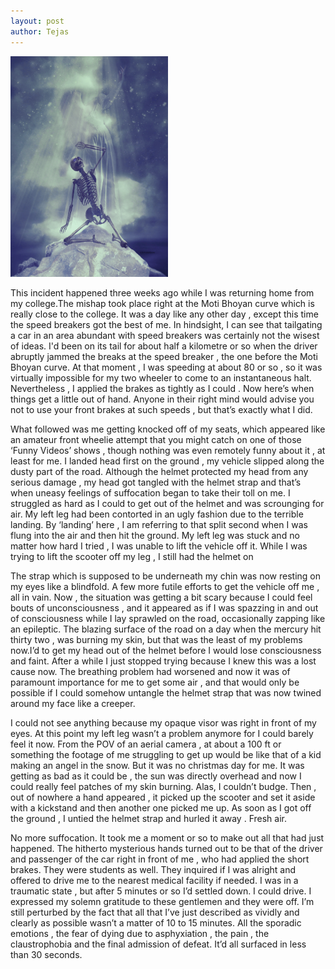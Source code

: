 ```yaml
---  
layout: post  
author: Tejas  
---  
```

<img src="/assets/images/soul-leave.png" height="50%" width="50%" >  

This incident happened three weeks ago while I was returning home from my college.The mishap took place right at the Moti Bhoyan curve which is really close to the college. It was a day like any other day , except this time the speed breakers got the best of me. In hindsight, I can see that tailgating a car in an area abundant with speed breakers was certainly not the wisest of ideas. I'd been on its tail for about half a kilometre or so when the driver abruptly jammed the breaks at the speed breaker , the one before the Moti Bhoyan curve. At that moment , I was speeding at about 80 or so , so it was virtually impossible for my two wheeler to come to an instantaneous halt. Nevertheless , I applied the brakes as tightly as I could . Now here’s when things get a little out of hand. Anyone in their right mind would advise you not to use your front  brakes at such speeds , but  that’s exactly what I did. 

What followed was me getting knocked off of my seats, which appeared like an amateur front wheelie attempt that you might catch on one of those ‘Funny Videos’ shows , though nothing was even remotely funny about it , at least for me. I landed head first on the ground , my vehicle slipped along the dusty part of the road. Although the helmet protected my head from any serious damage , my head got tangled with the helmet strap and that’s when uneasy feelings of suffocation began to take their toll on me. I struggled as hard as I could to get out of the helmet and was scrounging for air. My left leg had been  contorted in an ugly fashion due to the terrible landing. By ‘landing’ here , I am referring to that split second when I was flung into the air and then hit the ground. My left leg was stuck and no matter how hard I tried , I was unable to lift the vehicle off it. While I was trying to lift the scooter off my leg , I still had the helmet on  

The strap which is supposed to be underneath my chin was now resting on my eyes like a blindfold. A few more futile efforts to get the vehicle off me , all in vain. Now , the situation was getting a bit scary because I could feel bouts of unconsciousness , and it appeared as if I was spazzing in and out of consciousness while I  lay sprawled on the road, occasionally zapping like an epileptic. The blazing surface of the road on a day when the mercury hit thirty two , was burning my skin, but that  was the least of my problems now.I’d to get my head out of the helmet before  I would lose consciousness and faint. After a while I just stopped trying because I knew this was a lost cause now. The breathing problem had worsened and now it was of paramount importance for me to get some air , and that would only be possible if I could somehow untangle the helmet strap that was now twined around my face like a creeper.  

I could not see anything because my opaque visor was right in front of my eyes. At this point my left leg wasn’t a problem anymore for I could barely feel it now. From the POV of an aerial camera , at about a 100  ft or something the footage of me struggling to get up would be like that of a kid making an angel in the snow. But it was no christmas day for me. It was getting as bad as it could be , the sun was directly overhead and now I could really feel patches of my skin burning. Alas, I couldn’t budge. Then , out of nowhere a hand appeared , it picked up the scooter and set it aside with a kickstand and then another one picked me up. As soon as I got off the ground , I untied the helmet strap and hurled it away . Fresh air.  

No more suffocation. It took me a moment or so to make out all that had just happened.  The hitherto mysterious hands turned out to be that of the driver and passenger of the car right in front of me , who had applied the short brakes. They were students as well. They inquired if I was alright and offered to drive me to the nearest medical facility if needed. I was in a traumatic state , but after 5 minutes or so I’d settled down. I could drive. I expressed my solemn gratitude to these gentlemen and they were off. I’m still perturbed by the fact that all that I’ve just described as vividly and clearly as possible wasn’t a matter of 10 to 15 minutes. All the sporadic emotions , the fear of dying due to asphyxiation , the pain , the claustrophobia  and the final admission of defeat. It’d all surfaced in less than 30 seconds. 


